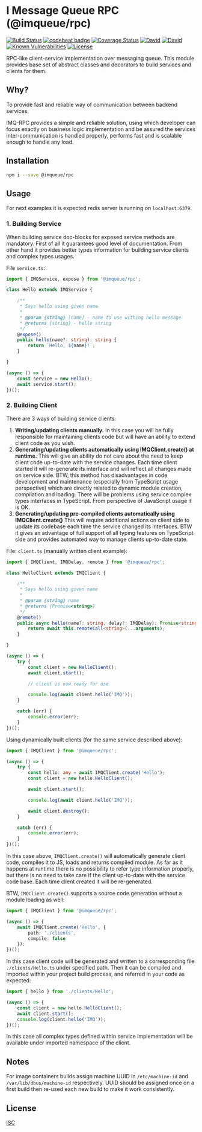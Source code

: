# I Message Queue RPC (@imqueue/rpc)

[![Build Status](https://travis-ci.org/imqueue/rpc.svg?branch=master)](https://travis-ci.org/imqueue/rpc)
[![codebeat badge](https://codebeat.co/badges/77983b75-d869-4ba5-9526-5f1dea6f7294)](https://codebeat.co/projects/github-com-imqueue-rpc-master)
[![Coverage Status](https://coveralls.io/repos/github/imqueue/rpc/badge.svg?branch=master)](https://coveralls.io/github/imqueue/rpc?branch=master)
[![David](https://img.shields.io/david/imqueue/rpc.svg)](https://david-dm.org/imqueue/rpc)
[![David](https://img.shields.io/david/dev/imqueue/rpc.svg)](https://david-dm.org/imqueue/rpc?type=dev)
[![Known Vulnerabilities](https://snyk.io/test/github/imqueue/rpc/badge.svg?targetFile=package.json)](https://snyk.io/test/github/imqueue/rpc?targetFile=package.json)
[![License](https://img.shields.io/badge/license-ISC-blue.svg)](https://rawgit.com/imqueue/rpc/master/LICENSE)

RPC-like client-service implementation over messaging queue. This module
provides base set of abstract classes and decorators to build services and 
clients for them.

## Why?

To provide fast and reliable way of communication between backend services.

IMQ-RPC provides a simple and reliable solution, using which developer can focus
exactly on business logic implementation and be assured the services 
inter-communication is handled properly, performs fast and is scalable enough
to handle any load.

## Installation

~~~bash
npm i --save @imqueue/rpc
~~~

## Usage

For next examples it is expected redis server is running on `localhost:6379`.

### 1. Building Service

When building service doc-blocks for exposed service methods are mandatory.
First of all it guarantees good level of documentation. From other hand
it provides better types information for building service clients and complex
types usages.

File `service.ts`:

~~~typescript
import { IMQService, expose } from '@imqueue/rpc';

class Hello extends IMQService {

    /**
     * Says hello using given name
     *
     * @param {string} [name] - name to use withing hello message
     * @returns {string} - hello string
     */
    @expose()
    public hello(name?: string): string {
        return `Hello, ${name}!`;
    }

}

(async () => {
    const service = new Hello();
    await service.start();
})();
~~~

### 2. Building Client

There are 3 ways of building service clients:

  1. **Writing/updating clients manually.**
     In this case you will be fully responsible for maintaining clients
     code but will have an ability to extend client code as you wish.
  1. **Generating/updating clients automatically using IMQClient.create() 
     at runtime.**
     This will give an ability do not care about the need to keep client
     code up-to-date with the service changes. Each time client started it
     will re-generate its interface and will reflect all changes made on
     service side. BTW, this method has disadvantages in code development
     and maintenance (especially from TypeScript usage perspective) which
     are directly related to dynamic module creation, compilation and loading.
     There will be problems using service complex types interfaces in 
     TypeScript. From perspective of JavaScript usage it is OK.
  1. **Generating/updating pre-compiled clients automatically using 
     IMQClient.create()**
     This will require additional actions on client side to update its codebase
     each time the service changed its interfaces. BTW it gives an advantage
     of full support of all typing features on TypeScript side and provides
     automated way to manage clients up-to-date state.

File: `client.ts` (manually written client example):

~~~typescript
import { IMQClient, IMQDelay, remote } from '@imqueue/rpc';

class HelloClient extends IMQClient {

    /**
     * Says hello using given name
     *
     * @param {string} name
     * @returns {Promise<string>}
     */
    @remote()
    public async hello(name?: string, delay?: IMQDelay): Promise<string> {
        return await this.remoteCall<string>(...arguments);
    }

}

(async () => {
    try {
        const client = new HelloClient();
        await client.start();

        // client is now ready for use

        console.log(await client.hello('IMQ'));
    }

    catch (err) {
        console.error(err);
    }
})();
~~~

Using dynamically built clients (for the same service described above):

~~~typescript
import { IMQClient } from '@imqueue/rpc';

(async () => {
    try {
        const hello: any = await IMQClient.create('Hello');
        const client = new hello.HelloClient();

        await client.start();

        console.log(await client.hello('IMQ'));

        await client.destroy();
    }

    catch (err) {
        console.error(err);
    }
})();
~~~

In this case above, `IMQClient.create()` will automatically generate client
code, compiles it to JS, loads and returns compiled module. As far as it 
happens at runtime there is no possibility to refer type information
properly, but there is no need to take care if the client up-to-date with
the service code base. Each time client created it will be re-generated.

BTW, `IMQClient.create()` supports a source code generation without a module
loading as well: 

~~~typescript
import { IMQClient } from '@imqueue/rpc';

(async () => {
    await IMQClient.create('Hello', {
        path: './clients',
        compile: false
    });
})();
~~~

In this case client code will be generated and written to a corresponding
file `./clients/Hello.ts` under specified path. Then it can be compiled and
imported within your project build process, and referred in your code
as expected:

~~~typescript
import { hello } from './clients/Hello';

(async () => {
    const client = new hello.HelloClient();
    await client.start();
    console.log(client.hello('IMQ'));
})();
~~~

In this case all complex types defined within service implementation
will be available under imported namespace of the client.

## Notes

For image containers builds assign machine UUID in `/etc/machine-id` and 
`/var/lib/dbus/machine-id` respectively. UUID should be assigned once on
a first build then re-used each new build to make it work consistently.

## License

[ISC](https://github.com/imqueue/rpc/blob/master/LICENSE)
